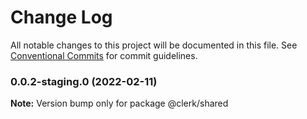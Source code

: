 # Change Log

All notable changes to this project will be documented in this file.
See [Conventional Commits](https://conventionalcommits.org) for commit guidelines.

### 0.0.2-staging.0 (2022-02-11)

**Note:** Version bump only for package @clerk/shared
